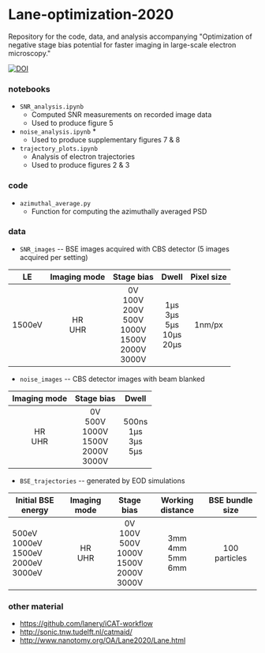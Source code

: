 # Lane-optimization-2020

Repository for the code, data, and analysis accompanying "Optimization of negative stage bias potential for faster imaging in large-scale electron microscopy."

[![DOI](https://zenodo.org/badge/291080062.svg)](https://zenodo.org/badge/latestdoi/291080062)


### notebooks
* `SNR_analysis.ipynb`
  * Computed SNR measurements on recorded image data
  * Used to produce figure 5
* `noise_analysis.ipynb`
  * 
  * Used to produce supplementary figures 7 & 8
* `trajectory_plots.ipynb`
  * Analysis of electron trajectories
  * Used to produce figures 2 & 3


### code
* `azimuthal_average.py`
  * Function for computing the azimuthally averaged PSD


### data
* `SNR_images` -- BSE images acquired with CBS detector (5 images acquired per setting)

| LE     | Imaging mode |                           Stage bias                           |               Dwell               | Pixel size |
|--------|:------------:|:--------------------------------------------------------------:|:---------------------------------:|:----------:|
| 1500eV |    HR<br>UHR | 0V<br>100V<br>200V<br>500V<br>1000V<br>1500V<br>2000V<br>3000V | 1µs<br>3µs<br>5µs<br>10µs<br>20µs |     1nm/px |

* `noise_images` -- CBS detector images with beam blanked

| Imaging mode |                   Stage bias                   |            Dwell           |
|:------------:|:----------------------------------------------:|:--------------------------:|
|    HR<br>UHR | 0V<br>500V<br>1000V<br>1500V<br>2000V<br>3000V | 500ns<br>1µs<br>3µs<br>5µs |

* `BSE_trajectories` -- generated by EOD simulations

| Initial BSE energy                            | Imaging mode |                       Stage bias                       |     Working distance     |   BSE bundle size   |
|-----------------------------------------------|:------------:|:------------------------------------------------------:|:------------------------:|:-------------------:|
| 500eV<br>1000eV<br>1500eV<br>2000eV<br>3000eV |    HR<br>UHR | 0V<br>100V<br>500V<br>1000V<br>1500V<br>2000V<br>3000V | 3mm<br>4mm<br>5mm<br>6mm | 100 particles |


### other material
* https://github.com/lanery/iCAT-workflow
* http://sonic.tnw.tudelft.nl/catmaid/
* http://www.nanotomy.org/OA/Lane2020/Lane.html
